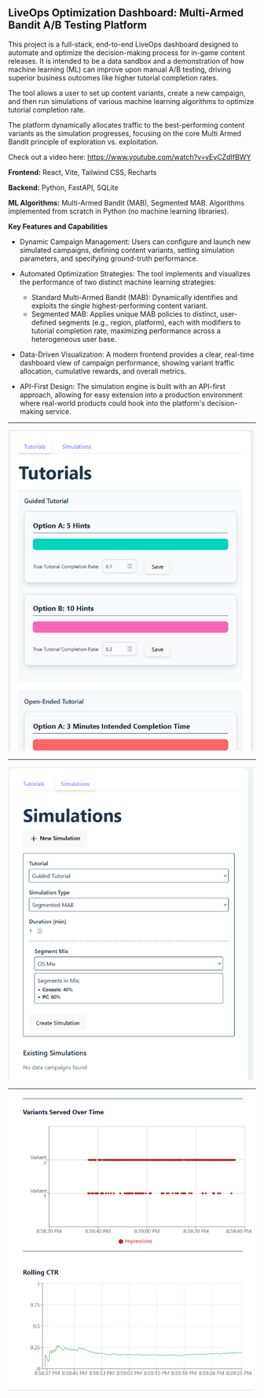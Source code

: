 ## **LiveOps Optimization Dashboard: Multi-Armed Bandit A/B Testing Platform** 

This project is a full-stack, end-to-end LiveOps dashboard designed to automate and optimize the decision-making process for in-game content releases. It is intended to be a data sandbox and a demonstration of how machine learning (ML) can improve upon manual A/B testing, driving superior business outcomes like higher tutorial completion rates.

The tool allows a user to set up content variants, create a new campaign, and then run simulations of various machine learning algorithms to optimize tutorial completion rate.

The platform dynamically allocates traffic to the best-performing content variants as the simulation progresses, focusing on the core Multi Armed Bandit principle of exploration vs. exploitation.

Check out a video here: https://www.youtube.com/watch?v=vEyCZdIfBWY

**Frontend:** React, Vite, Tailwind CSS, Recharts

**Backend:** Python, FastAPI, SQLite

**ML Algorithms:** Multi-Armed Bandit (MAB), Segmented MAB. Algorithms implemented from scratch in Python (no machine learning libraries).

**Key Features and Capabilities** 
- Dynamic Campaign Management: Users can configure and launch new simulated campaigns, defining content variants, setting simulation parameters, and specifying ground-truth performance.

- Automated Optimization Strategies: The tool implements and visualizes the performance of two distinct machine learning strategies:
    - Standard Multi-Armed Bandit (MAB): Dynamically identifies and exploits the single highest-performing content variant.
    - Segmented MAB: Applies unique MAB policies to distinct, user-defined segments (e.g., region, platform), each with modifiers to tutorial completion rate, maximizing performance across a heterogeneous user base.
- Data-Driven Visualization: A modern frontend provides a clear, real-time dashboard view of campaign performance, showing variant traffic allocation, cumulative rewards, and overall metrics.
- API-First Design: The simulation engine is built with an API-first approach, allowing for easy extension into a production environment where real-world products could hook into the platform's decision-making service.

<hr></hr>
<img src="https://github.com/cbpalumbi/liveops-dashboard/blob/main/readme_images/tutorials.PNG?raw=true" width="500px"/>
<hr></hr>
<img src="https://github.com/cbpalumbi/liveops-dashboard/blob/main/readme_images/config.PNG?raw=true" width="500px"/>
<hr></hr>
<img src="https://github.com/cbpalumbi/liveops-dashboard/blob/main/readme_images/graphs.PNG?raw=true" width="500px"/>
